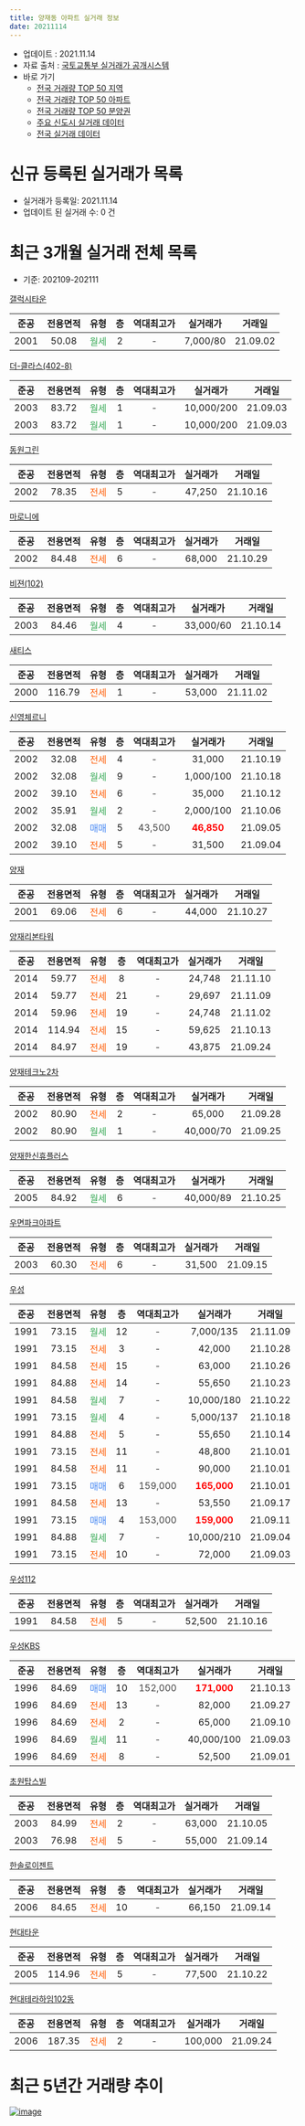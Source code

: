 ```yaml
---
title: 양재동 아파트 실거래 정보
date: 20211114
---
```


* 업데이트 : 2021.11.14
* 자료 출처 : [국토교통부 실거래가 공개시스템](http://rt.molit.go.kr)
* 바로 가기
    * [전국 거래량 TOP 50 지역](https://apt-info.github.io/apt-trade-info/tr)
    * [전국 거래량 TOP 50 아파트](https://apt-info.github.io/apt-trade-info/ta)
    * [전국 거래량 TOP 50 분양권](https://apt-info.github.io/apt-trade-info/tb)
    * [주요 신도시 실거래 데이터](https://apt-info.github.io/apt-trade-info/newtown)
    * [전국 실거래 데이터](https://apt-info.github.io/apt-trade-info/all)



<script async src="https://pagead2.googlesyndication.com/pagead/js/adsbygoogle.js"></script>
<!-- 기본광고 -->
<ins class="adsbygoogle"
     style="display:block"
     data-ad-client="ca-pub-1142216861245946"
     data-ad-slot="4805727019"
     data-ad-format="auto"
     data-full-width-responsive="true"></ins>
<script>
     (adsbygoogle = window.adsbygoogle || []).push({});
</script>


# 신규 등록된 실거래가 목록

* 실거래가 등록일: 2021.11.14
* 업데이트 된 실거래 수: 0 건




<script async src="https://pagead2.googlesyndication.com/pagead/js/adsbygoogle.js"></script>
<!-- 기본광고 -->
<ins class="adsbygoogle"
     style="display:block"
     data-ad-client="ca-pub-1142216861245946"
     data-ad-slot="4805727019"
     data-ad-format="auto"
     data-full-width-responsive="true"></ins>
<script>
     (adsbygoogle = window.adsbygoogle || []).push({});
</script>


# 최근 3개월 실거래 전체 목록
* 기준: 202109-202111


[갤럭시타운](https://search.naver.com/search.naver?query=%EA%B0%A4%EB%9F%AD%EC%8B%9C%ED%83%80%EC%9A%B4)

|준공|전용면적|유형|층|역대최고가|실거래가|거래일|
|:---:|:---:|:---:|:---:|:---:|:---:|:---:|
|2001|50.08|<span style="color:#34A853">월세</span>|2|<span style="color:#444444">-</span>|7,000/80|21.09.02|

[더-클라스(402-8)](https://search.naver.com/search.naver?query=%EB%8D%94-%ED%81%B4%EB%9D%BC%EC%8A%A4%28402-8%29)

|준공|전용면적|유형|층|역대최고가|실거래가|거래일|
|:---:|:---:|:---:|:---:|:---:|:---:|:---:|
|2003|83.72|<span style="color:#34A853">월세</span>|1|<span style="color:#444444">-</span>|10,000/200|21.09.03|
|2003|83.72|<span style="color:#34A853">월세</span>|1|<span style="color:#444444">-</span>|10,000/200|21.09.03|

[동원그린](https://search.naver.com/search.naver?query=%EB%8F%99%EC%9B%90%EA%B7%B8%EB%A6%B0)

|준공|전용면적|유형|층|역대최고가|실거래가|거래일|
|:---:|:---:|:---:|:---:|:---:|:---:|:---:|
|2002|78.35|<span style="color:#FF5A00">전세</span>|5|<span style="color:#444444">-</span>|47,250|21.10.16|

[마로니에](https://search.naver.com/search.naver?query=%EB%A7%88%EB%A1%9C%EB%8B%88%EC%97%90)

|준공|전용면적|유형|층|역대최고가|실거래가|거래일|
|:---:|:---:|:---:|:---:|:---:|:---:|:---:|
|2002|84.48|<span style="color:#FF5A00">전세</span>|6|<span style="color:#444444">-</span>|68,000|21.10.29|

[비젼(102)](https://search.naver.com/search.naver?query=%EB%B9%84%EC%A0%BC%28102%29)

|준공|전용면적|유형|층|역대최고가|실거래가|거래일|
|:---:|:---:|:---:|:---:|:---:|:---:|:---:|
|2003|84.46|<span style="color:#34A853">월세</span>|4|<span style="color:#444444">-</span>|33,000/60|21.10.14|

[새티스](https://search.naver.com/search.naver?query=%EC%83%88%ED%8B%B0%EC%8A%A4)

|준공|전용면적|유형|층|역대최고가|실거래가|거래일|
|:---:|:---:|:---:|:---:|:---:|:---:|:---:|
|2000|116.79|<span style="color:#FF5A00">전세</span>|1|<span style="color:#444444">-</span>|53,000|21.11.02|

[신영체르니](https://search.naver.com/search.naver?query=%EC%8B%A0%EC%98%81%EC%B2%B4%EB%A5%B4%EB%8B%88)

|준공|전용면적|유형|층|역대최고가|실거래가|거래일|
|:---:|:---:|:---:|:---:|:---:|:---:|:---:|
|2002|32.08|<span style="color:#FF5A00">전세</span>|4|<span style="color:#444444">-</span>|31,000|21.10.19|
|2002|32.08|<span style="color:#34A853">월세</span>|9|<span style="color:#444444">-</span>|1,000/100|21.10.18|
|2002|39.10|<span style="color:#FF5A00">전세</span>|6|<span style="color:#444444">-</span>|35,000|21.10.12|
|2002|35.91|<span style="color:#34A853">월세</span>|2|<span style="color:#444444">-</span>|2,000/100|21.10.06|
|2002|32.08|<span style="color:#4285F3">매매</span>|5|<span style="color:#444444">43,500</span>|<b><span style="color:#FF0000">46,850</span></b>|21.09.05|
|2002|39.10|<span style="color:#FF5A00">전세</span>|5|<span style="color:#444444">-</span>|31,500|21.09.04|

[양재](https://search.naver.com/search.naver?query=%EC%96%91%EC%9E%AC)

|준공|전용면적|유형|층|역대최고가|실거래가|거래일|
|:---:|:---:|:---:|:---:|:---:|:---:|:---:|
|2001|69.06|<span style="color:#FF5A00">전세</span>|6|<span style="color:#444444">-</span>|44,000|21.10.27|

[양재리본타워](https://search.naver.com/search.naver?query=%EC%96%91%EC%9E%AC%EB%A6%AC%EB%B3%B8%ED%83%80%EC%9B%8C)

|준공|전용면적|유형|층|역대최고가|실거래가|거래일|
|:---:|:---:|:---:|:---:|:---:|:---:|:---:|
|2014|59.77|<span style="color:#FF5A00">전세</span>|8|<span style="color:#444444">-</span>|24,748|21.11.10|
|2014|59.77|<span style="color:#FF5A00">전세</span>|21|<span style="color:#444444">-</span>|29,697|21.11.09|
|2014|59.96|<span style="color:#FF5A00">전세</span>|19|<span style="color:#444444">-</span>|24,748|21.11.02|
|2014|114.94|<span style="color:#FF5A00">전세</span>|15|<span style="color:#444444">-</span>|59,625|21.10.13|
|2014|84.97|<span style="color:#FF5A00">전세</span>|19|<span style="color:#444444">-</span>|43,875|21.09.24|

[양재테크노2차](https://search.naver.com/search.naver?query=%EC%96%91%EC%9E%AC%ED%85%8C%ED%81%AC%EB%85%B82%EC%B0%A8)

|준공|전용면적|유형|층|역대최고가|실거래가|거래일|
|:---:|:---:|:---:|:---:|:---:|:---:|:---:|
|2002|80.90|<span style="color:#FF5A00">전세</span>|2|<span style="color:#444444">-</span>|65,000|21.09.28|
|2002|80.90|<span style="color:#34A853">월세</span>|1|<span style="color:#444444">-</span>|40,000/70|21.09.25|

[양재한신휴플러스](https://search.naver.com/search.naver?query=%EC%96%91%EC%9E%AC%ED%95%9C%EC%8B%A0%ED%9C%B4%ED%94%8C%EB%9F%AC%EC%8A%A4)

|준공|전용면적|유형|층|역대최고가|실거래가|거래일|
|:---:|:---:|:---:|:---:|:---:|:---:|:---:|
|2005|84.92|<span style="color:#34A853">월세</span>|6|<span style="color:#444444">-</span>|40,000/89|21.10.25|

[우면파크아파트](https://search.naver.com/search.naver?query=%EC%9A%B0%EB%A9%B4%ED%8C%8C%ED%81%AC%EC%95%84%ED%8C%8C%ED%8A%B8)

|준공|전용면적|유형|층|역대최고가|실거래가|거래일|
|:---:|:---:|:---:|:---:|:---:|:---:|:---:|
|2003|60.30|<span style="color:#FF5A00">전세</span>|6|<span style="color:#444444">-</span>|31,500|21.09.15|

[우성](https://search.naver.com/search.naver?query=%EC%9A%B0%EC%84%B1)

|준공|전용면적|유형|층|역대최고가|실거래가|거래일|
|:---:|:---:|:---:|:---:|:---:|:---:|:---:|
|1991|73.15|<span style="color:#34A853">월세</span>|12|<span style="color:#444444">-</span>|7,000/135|21.11.09|
|1991|73.15|<span style="color:#FF5A00">전세</span>|3|<span style="color:#444444">-</span>|42,000|21.10.28|
|1991|84.58|<span style="color:#FF5A00">전세</span>|15|<span style="color:#444444">-</span>|63,000|21.10.26|
|1991|84.88|<span style="color:#FF5A00">전세</span>|14|<span style="color:#444444">-</span>|55,650|21.10.23|
|1991|84.58|<span style="color:#34A853">월세</span>|7|<span style="color:#444444">-</span>|10,000/180|21.10.22|
|1991|73.15|<span style="color:#34A853">월세</span>|4|<span style="color:#444444">-</span>|5,000/137|21.10.18|
|1991|84.88|<span style="color:#FF5A00">전세</span>|5|<span style="color:#444444">-</span>|55,650|21.10.14|
|1991|73.15|<span style="color:#FF5A00">전세</span>|11|<span style="color:#444444">-</span>|48,800|21.10.01|
|1991|84.58|<span style="color:#FF5A00">전세</span>|11|<span style="color:#444444">-</span>|90,000|21.10.01|
|1991|73.15|<span style="color:#4285F3">매매</span>|6|<span style="color:#444444">159,000</span>|<b><span style="color:#FF0000">165,000</span></b>|21.10.01|
|1991|84.58|<span style="color:#FF5A00">전세</span>|13|<span style="color:#444444">-</span>|53,550|21.09.17|
|1991|73.15|<span style="color:#4285F3">매매</span>|4|<span style="color:#444444">153,000</span>|<b><span style="color:#FF0000">159,000</span></b>|21.09.11|
|1991|84.88|<span style="color:#34A853">월세</span>|7|<span style="color:#444444">-</span>|10,000/210|21.09.04|
|1991|73.15|<span style="color:#FF5A00">전세</span>|10|<span style="color:#444444">-</span>|72,000|21.09.03|

[우성112](https://search.naver.com/search.naver?query=%EC%9A%B0%EC%84%B1112)

|준공|전용면적|유형|층|역대최고가|실거래가|거래일|
|:---:|:---:|:---:|:---:|:---:|:---:|:---:|
|1991|84.58|<span style="color:#FF5A00">전세</span>|5|<span style="color:#444444">-</span>|52,500|21.10.16|

[우성KBS](https://search.naver.com/search.naver?query=%EC%9A%B0%EC%84%B1KBS)

|준공|전용면적|유형|층|역대최고가|실거래가|거래일|
|:---:|:---:|:---:|:---:|:---:|:---:|:---:|
|1996|84.69|<span style="color:#4285F3">매매</span>|10|<span style="color:#444444">152,000</span>|<b><span style="color:#FF0000">171,000</span></b>|21.10.13|
|1996|84.69|<span style="color:#FF5A00">전세</span>|13|<span style="color:#444444">-</span>|82,000|21.09.27|
|1996|84.69|<span style="color:#FF5A00">전세</span>|2|<span style="color:#444444">-</span>|65,000|21.09.10|
|1996|84.69|<span style="color:#34A853">월세</span>|11|<span style="color:#444444">-</span>|40,000/100|21.09.03|
|1996|84.69|<span style="color:#FF5A00">전세</span>|8|<span style="color:#444444">-</span>|52,500|21.09.01|


<script async src="https://pagead2.googlesyndication.com/pagead/js/adsbygoogle.js"></script>
<!-- 기본광고 -->
<ins class="adsbygoogle"
     style="display:block"
     data-ad-client="ca-pub-1142216861245946"
     data-ad-slot="4805727019"
     data-ad-format="auto"
     data-full-width-responsive="true"></ins>
<script>
     (adsbygoogle = window.adsbygoogle || []).push({});
</script>


[초원탑스빌](https://search.naver.com/search.naver?query=%EC%B4%88%EC%9B%90%ED%83%91%EC%8A%A4%EB%B9%8C)

|준공|전용면적|유형|층|역대최고가|실거래가|거래일|
|:---:|:---:|:---:|:---:|:---:|:---:|:---:|
|2003|84.99|<span style="color:#FF5A00">전세</span>|2|<span style="color:#444444">-</span>|63,000|21.10.05|
|2003|76.98|<span style="color:#FF5A00">전세</span>|5|<span style="color:#444444">-</span>|55,000|21.09.14|

[한솔로이젠트](https://search.naver.com/search.naver?query=%ED%95%9C%EC%86%94%EB%A1%9C%EC%9D%B4%EC%A0%A0%ED%8A%B8)

|준공|전용면적|유형|층|역대최고가|실거래가|거래일|
|:---:|:---:|:---:|:---:|:---:|:---:|:---:|
|2006|84.65|<span style="color:#FF5A00">전세</span>|10|<span style="color:#444444">-</span>|66,150|21.09.14|

[현대타운](https://search.naver.com/search.naver?query=%ED%98%84%EB%8C%80%ED%83%80%EC%9A%B4)

|준공|전용면적|유형|층|역대최고가|실거래가|거래일|
|:---:|:---:|:---:|:---:|:---:|:---:|:---:|
|2005|114.96|<span style="color:#FF5A00">전세</span>|5|<span style="color:#444444">-</span>|77,500|21.10.22|

[현대테라하임102동](https://search.naver.com/search.naver?query=%ED%98%84%EB%8C%80%ED%85%8C%EB%9D%BC%ED%95%98%EC%9E%84102%EB%8F%99)

|준공|전용면적|유형|층|역대최고가|실거래가|거래일|
|:---:|:---:|:---:|:---:|:---:|:---:|:---:|
|2006|187.35|<span style="color:#FF5A00">전세</span>|2|<span style="color:#444444">-</span>|100,000|21.09.24|



<script async src="https://pagead2.googlesyndication.com/pagead/js/adsbygoogle.js"></script>
<!-- 기본광고 -->
<ins class="adsbygoogle"
     style="display:block"
     data-ad-client="ca-pub-1142216861245946"
     data-ad-slot="4805727019"
     data-ad-format="auto"
     data-full-width-responsive="true"></ins>
<script>
     (adsbygoogle = window.adsbygoogle || []).push({});
</script>


# 최근 5년간 거래량 추이


<div style="width:100%;">
    <canvas id="deal_progress" height="200"></canvas>
</div>

<script>
new Chart(document.getElementById("deal_progress"), {
    type: 'line',
    data: {
        labels: ['16.01','16.02','16.03','16.04','16.05','16.06','16.07','16.08','16.09','16.10','16.11','16.12','17.01','17.02','17.03','17.04','17.05','17.06','17.07','17.08','17.09','17.10','17.11','17.12','18.01','18.02','18.03','18.04','18.05','18.06','18.07','18.08','18.09','18.10','18.11','18.12','19.01','19.02','19.03','19.04','19.05','19.06','19.07','19.08','19.09','19.10','19.11','19.12','20.01','20.02','20.03','20.04','20.05','20.06','20.07','20.08','20.09','20.10','20.11','20.12','21.01','21.02','21.03','21.04','21.05','21.06','21.07','21.08','21.09','21.10','21.11'],
        datasets: [{
            label: '매매/분양권',
            data: [7,12,14,15,17,11,10,13,10,8,3,5,6,10,7,17,22,16,11,6,7,8,8,13,10,3,12,6,4,8,5,16,11,8,1,1,3,0,3,3,14,6,11,5,11,20,12,14,12,13,4,2,6,27,23,7,6,5,7,14,7,5,1,4,6,7,4,5,2,2,0],
            borderColor: "rgba(66, 133, 243, 1)",
            backgroundColor: "rgba(66, 133, 243, 0.05)",
            borderWidth: 1,
            pointRadius: 0,
            fill: false,
            lineTension: 0
        },{
            label: '전/월세',
            data: [28,22,22,27,35,22,23,101,18,41,28,36,28,24,35,40,22,23,33,31,21,24,48,35,29,32,28,26,21,19,26,92,20,30,16,18,23,27,25,27,24,25,24,20,15,31,42,44,19,20,19,27,14,28,33,95,42,26,20,20,28,26,24,23,24,25,37,27,18,21,5],
            borderColor: "rgba(255, 90, 0, 1)",
            backgroundColor: "rgba(255, 90, 0, 0.05)",
            borderWidth: 1,
            pointRadius: 0,
            fill: false,
            lineTension: 0
        },{
            label: '합계',
            data: [35,34,36,42,52,33,33,114,28,49,31,41,34,34,42,57,44,39,44,37,28,32,56,48,39,35,40,32,25,27,31,108,31,38,17,19,26,27,28,30,38,31,35,25,26,51,54,58,31,33,23,29,20,55,56,102,48,31,27,34,35,31,25,27,30,32,41,32,20,23,5],
            borderColor: "rgba(0, 0, 0, 1)",
            backgroundColor: "rgba(0, 0, 0, 0.03)",
            borderWidth: 0.1,
            pointRadius: 0,
            fill: true,
            lineTension: 0
        }
        ]
    },
    options: {
        responsive: true,
        title: {
            display: false
        },
        tooltips: {
            mode: 'index',
            intersect: false
        },
        hover: {
            mode: 'nearest',
            intersect: true
        },
        scales: {
            xAxes: [{
                display: true,
                scaleLabel: {
                    display: true,
                    labelString: '년/월'
                }
            }],
            yAxes: [{
                display: true,
                ticks: {
                    suggestedMin: 0,
                },
                scaleLabel: {
                    display: true,
                    labelString: '실거래 수'
                }
            }]
        }
    }
});

</script>


[![image](https://apt-info.github.io/images/2020-01-03-apt-trade-info/1024x500.png)](https://play.google.com/store/apps/details?id=com.aptinfo.apttradeinfo)

